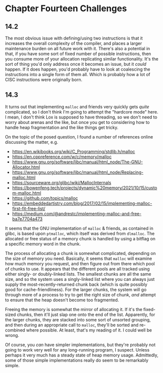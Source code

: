 # Chapter Fourteen Challenges

## 14.2

The most obvious issue with defining/using two instructions is that it increases the overall complexity of the compiler, and places a larger maintenance burden on all future work with it.  There's also a potential in that, if you have some sort of fixed number of possible instructions, then you consume more of your allocation replicating similar functionality.  It's the sort of thing you'd only address once it becomes an issue, but it *could* happen.  If it does happen, you'd probably have to look at coalescing the instructions into a single form of them all.  Which is probably how a lot of CISC instructions were originally born.

## 14.3

It turns out that implementing `malloc` and friends very quickly gets *quite* complicated, so I don't think I'm going to attempt the "hardcore mode" here.  I mean, I don't think Lox is supposed to have threading, so we don't need to worry about arenas and the like, but once you get to considering how to handle heap fragmentation and the like things get tricky.

On the topic of the posed question, I found a number of references online discussing the matter, e.g.

- https://en.wikibooks.org/wiki/C_Programming/stdlib.h/malloc
- https://en.cppreference.com/w/c/memory/malloc
- https://www.gnu.org/software/libc/manual/html_node/The-GNU-Allocator.html
- https://www.gnu.org/software/libc/manual/html_node/Replacing-malloc.html
- https://sourceware.org/glibc/wiki/MallocInternals
- https://bowenfeng.tech/projects/dynamic%20memory/2021/10/15/custom-malloc.html
- https://github.com/topics/malloc
- https://embeddedartistry.com/blog/2017/02/15/implementing-malloc-first-fit-free-list/
- https://medium.com/@andrestc/implementing-malloc-and-free-ba7e7704a473


It seems that the GNU implementation of `malloc` & friends, as contained in glibc, is based upon `ptmalloc`, which itself was derived from `dlmalloc`.  The allocated or free status of a memory chunk is handled by using a bitflag on a specific memory word in the chunk.

The process of allocating a chunk is somewhat complicated, depending on the size of memory you need.  Basically, it seems that `malloc` will examine how much memory you request, and then figure out from there which pool of chunks to use.  It appears that the different pools are all tracked using either singly- or doubly-linked lists.  The smallest chunks are all the same size, and so the system uses a singly-linked list where you can always just supply the most-recently-returned chunk back (which is quite possibly good for cache-friendliness).  For the larger chunks, the system will go through more of a process to try to get the right size of chunk, *and* attempt to ensure that the heap doesn't become too fragmented.

Freeing the memory is somewhat the mirror of allocating it.  If it's the fixed-sized chunks, then it'll just slap one onto the end of the list.  Apparently, for the larger chunks, they are stacked into some sort of unsorted grouping, and then during an appropriate call to `malloc`, they'll be sorted and re-combined where possible.  At least, that's my reading of it.  I could well be wrong.

Of course, you *can* have simpler implementations, but they're probably not going to work very well for any long-running program, I suspect.  Unless perhaps it very much has a steady state of heap memory usage.  Admittedly, some of those simple implementations really do seem to be remarkably simple.